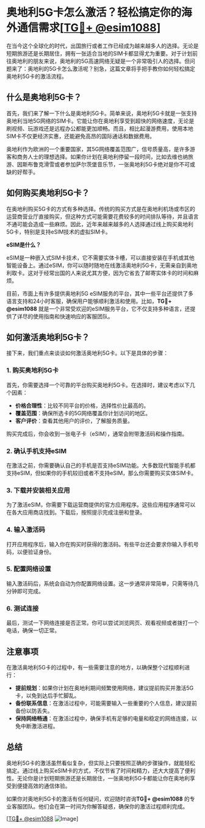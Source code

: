 # 奥地利5G卡怎么激活？轻松搞定你的海外通信需求[[TG💪+ @esim1088](https://t.me/s/esim1088)]

在当今这个全球化的时代，出国旅行或者工作已经成为越来越多人的选择。无论是短期旅游还是长期居住，拥有一张适合当地的SIM卡都显得尤为重要。对于计划前往奥地利的朋友来说，奥地利的5G高速网络无疑是一个非常吸引人的选择。但问题来了：奥地利的5G卡怎么激活呢？别急，这篇文章将手把手教你如何轻松搞定奥地利5G卡的激活流程。

## 什么是奥地利5G卡？

首先，我们来了解一下什么是奥地利5G卡。简单来说，奥地利5G卡就是一张支持奥地利当地5G网络的SIM卡。它能让你在奥地利享受到超快的网络速度，无论是刷视频、玩游戏还是远程办公都能更加顺畅。而且，相比起漫游费用，使用本地SIM卡不仅更经济实惠，还能避免高昂的国际通话和数据费用。

奥地利作为欧洲的一个重要国家，其5G网络覆盖范围广，信号质量高，是许多游客和商务人士的理想选择。如果你计划在奥地利停留一段时间，比如去维也纳旅游、因斯布鲁克滑雪或者参加萨尔茨堡音乐节，一张奥地利5G卡绝对是你不可或缺的好帮手。

## 如何购买奥地利5G卡？

在奥地利购买5G卡的方式有多种选择。传统的购买方式是在奥地利机场或市区的运营商营业厅直接购买，但这种方式可能需要花费较多的时间排队等待，并且语言不通可能会造成一些麻烦。因此，近年来越来越多的人选择通过线上购买奥地利5G卡，特别是支持eSIM技术的虚拟SIM卡。

**eSIM是什么？**

eSIM是一种嵌入式SIM卡技术，它不需要实体卡槽，可以直接安装在手机或其他智能设备上。通过eSIM，你可以随时随地在线激活奥地利5G卡，无需亲自到奥地利取卡。这对于经常出国的人来说尤其方便，因为它省去了邮寄实体卡的时间和麻烦。

目前，市面上有许多提供奥地利5G eSIM服务的平台，其中一些平台还提供了多语言支持和24小时客服，确保用户能够顺利激活和使用。比如，**TG💪+ @esim1088** 就是一个非常受欢迎的eSIM服务平台，它不仅支持多种语言，还提供了详尽的使用指南和快速响应的客服团队。

## 如何激活奥地利5G卡？

接下来，我们重点来谈谈如何激活奥地利5G卡。以下是具体的步骤：

### 1. 购买奥地利5G卡

首先，你需要选择一个可靠的平台购买奥地利5G卡。在选择时，建议考虑以下几个因素：
- **价格合理性**：比较不同平台的价格，选择性价比最高的。
- **覆盖范围**：确保所选卡的5G网络覆盖你计划访问的地区。
- **客户评价**：查看其他用户的评价，了解服务质量。

购买完成后，你会收到一张电子卡（eSIM），通常会附带激活码和操作指南。

### 2. 确认手机支持eSIM

在激活之前，你需要确认自己的手机是否支持eSIM功能。大多数现代智能手机都支持eSIM，但如果你的手机较旧或者不支持eSIM，那么你需要购买实体SIM卡。

### 3. 下载并安装相关应用

为了激活eSIM，你需要下载运营商提供的官方应用程序。这些应用程序通常可以在各大应用商店找到。下载后，按照提示完成注册和登录。

### 4. 输入激活码

打开应用程序后，输入你在购买时获得的激活码。有些平台还会要求你输入手机号码，以便验证身份。

### 5. 配置网络设置

输入激活码后，系统会自动为你配置网络设置。这一步通常非常简单，只需等待几分钟即可完成。

### 6. 测试连接

最后，测试一下网络连接是否正常。你可以尝试浏览网页、观看视频或者拨打一个电话，确保一切正常。

## 注意事项

在激活奥地利5G卡的过程中，有一些需要注意的地方，以确保整个过程顺利进行：

- **提前规划**：如果你计划在奥地利期间频繁使用网络，建议提前购买并激活5G卡，以免到达后手忙脚乱。
- **备份联系信息**：在激活过程中，可能需要输入一些重要的个人信息，建议提前备份以防丢失。
- **保持网络畅通**：在激活过程中，确保手机有足够的电量和稳定的网络连接，以免中断激活进程。

## 总结

奥地利5G卡的激活虽然看似复杂，但实际上只要按照正确的步骤操作，就能轻松搞定。通过线上购买eSIM卡的方式，不仅节省了时间和精力，还大大提高了便利性。无论你是计划短期旅游还是长期居住，一张奥地利5G卡都能让你在奥地利享受到便捷高效的通信体验。

如果你对奥地利5G卡的激活有任何疑问，欢迎随时咨询**TG💪+ @esim1088** 的专业客服团队。他们会在第一时间为你解答疑惑，确保你的激活过程顺利完成。

[[TG💪+ @esim1088](https://t.me/s/esim1088) ![Image](https://i.postimg.cc/4NQfJmqS/Snipaste-2025-05-13-00-14-12.png)]
